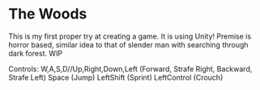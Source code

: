 # The Woods
This is my first proper try at creating a game. It is using Unity! Premise is horror based, similar idea to that of slender man with searching through dark forest. WIP

Controls: 
W,A,S,D//Up,Right,Down,Left (Forward, Strafe Right, Backward, Strafe Left)
Space (Jump)
LeftShift (Sprint)
LeftControl (Crouch)
